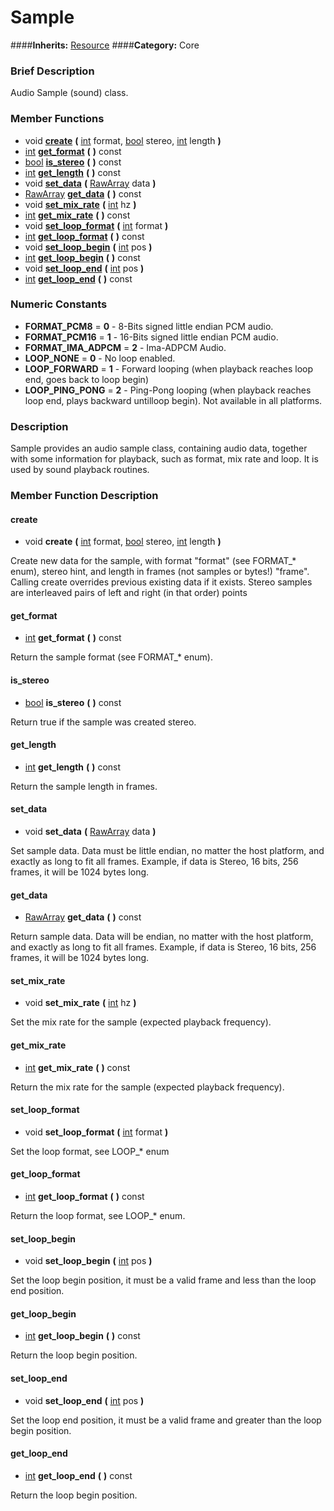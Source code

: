 #  Sample  
####**Inherits:** [Resource](class_resource)
####**Category:** Core

###  Brief Description  
Audio Sample (sound) class.

###  Member Functions 
  * void  **[create](#create)**  **(** [int](class_int) format, [bool](class_bool) stereo, [int](class_int) length  **)**
  * [int](class_int)  **[get&#95;format](#get_format)**  **(** **)** const
  * [bool](class_bool)  **[is&#95;stereo](#is_stereo)**  **(** **)** const
  * [int](class_int)  **[get&#95;length](#get_length)**  **(** **)** const
  * void  **[set&#95;data](#set_data)**  **(** [RawArray](class_rawarray) data  **)**
  * [RawArray](class_rawarray)  **[get&#95;data](#get_data)**  **(** **)** const
  * void  **[set&#95;mix&#95;rate](#set_mix_rate)**  **(** [int](class_int) hz  **)**
  * [int](class_int)  **[get&#95;mix&#95;rate](#get_mix_rate)**  **(** **)** const
  * void  **[set&#95;loop&#95;format](#set_loop_format)**  **(** [int](class_int) format  **)**
  * [int](class_int)  **[get&#95;loop&#95;format](#get_loop_format)**  **(** **)** const
  * void  **[set&#95;loop&#95;begin](#set_loop_begin)**  **(** [int](class_int) pos  **)**
  * [int](class_int)  **[get&#95;loop&#95;begin](#get_loop_begin)**  **(** **)** const
  * void  **[set&#95;loop&#95;end](#set_loop_end)**  **(** [int](class_int) pos  **)**
  * [int](class_int)  **[get&#95;loop&#95;end](#get_loop_end)**  **(** **)** const

###  Numeric Constants  
  * **FORMAT_PCM8** = **0** - 8-Bits signed little endian PCM audio.
  * **FORMAT_PCM16** = **1** - 16-Bits signed little endian PCM audio.
  * **FORMAT_IMA_ADPCM** = **2** - Ima-ADPCM Audio.
  * **LOOP_NONE** = **0** - No loop enabled.
  * **LOOP_FORWARD** = **1** - Forward looping (when playback reaches loop end, goes back to loop begin)
  * **LOOP_PING_PONG** = **2** - Ping-Pong looping (when playback reaches loop end, plays backward untilloop begin). Not available in all platforms.

###  Description  
Sample provides an audio sample class, containing audio data, together with some information for playback, such as format, mix rate and loop. It is used by sound playback routines.

###  Member Function Description  

#### <a name="create">create</a>
  * void  **create**  **(** [int](class_int) format, [bool](class_bool) stereo, [int](class_int) length  **)**

Create new data for the sample, with format "format" (see FORMAT_* enum), stereo hint, and length in frames (not samples or bytes!) "frame". Calling create overrides previous existing data if it exists. Stereo samples are interleaved pairs of left and right (in that order) points

#### <a name="get_format">get_format</a>
  * [int](class_int)  **get&#95;format**  **(** **)** const

Return the sample format (see FORMAT_* enum).

#### <a name="is_stereo">is_stereo</a>
  * [bool](class_bool)  **is&#95;stereo**  **(** **)** const

Return true if the sample was created stereo.

#### <a name="get_length">get_length</a>
  * [int](class_int)  **get&#95;length**  **(** **)** const

Return the sample length in frames.

#### <a name="set_data">set_data</a>
  * void  **set&#95;data**  **(** [RawArray](class_rawarray) data  **)**

Set sample data. Data must be little endian, no matter the host platform, and exactly as long to fit all frames. Example, if data is Stereo, 16 bits, 256 frames, it will be 1024 bytes long.

#### <a name="get_data">get_data</a>
  * [RawArray](class_rawarray)  **get&#95;data**  **(** **)** const

Return sample data. Data will be endian, no matter with the host platform, and exactly as long to fit all frames. Example, if data is Stereo, 16 bits, 256 frames, it will be 1024 bytes long.

#### <a name="set_mix_rate">set_mix_rate</a>
  * void  **set&#95;mix&#95;rate**  **(** [int](class_int) hz  **)**

Set the mix rate for the sample (expected playback frequency).

#### <a name="get_mix_rate">get_mix_rate</a>
  * [int](class_int)  **get&#95;mix&#95;rate**  **(** **)** const

Return the mix rate for the sample (expected playback frequency).

#### <a name="set_loop_format">set_loop_format</a>
  * void  **set&#95;loop&#95;format**  **(** [int](class_int) format  **)**

Set the loop format, see LOOP_* enum

#### <a name="get_loop_format">get_loop_format</a>
  * [int](class_int)  **get&#95;loop&#95;format**  **(** **)** const

Return the loop format, see LOOP_* enum.

#### <a name="set_loop_begin">set_loop_begin</a>
  * void  **set&#95;loop&#95;begin**  **(** [int](class_int) pos  **)**

Set the loop begin position, it must be a valid frame and less than the loop end position.

#### <a name="get_loop_begin">get_loop_begin</a>
  * [int](class_int)  **get&#95;loop&#95;begin**  **(** **)** const

Return the loop begin position.

#### <a name="set_loop_end">set_loop_end</a>
  * void  **set&#95;loop&#95;end**  **(** [int](class_int) pos  **)**

Set the loop end position, it must be a valid frame and greater than the loop begin position.

#### <a name="get_loop_end">get_loop_end</a>
  * [int](class_int)  **get&#95;loop&#95;end**  **(** **)** const

Return the loop begin position.
